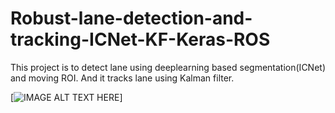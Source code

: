 # Robust-lane-detection-and-tracking-ICNet-KF-Keras-ROS
This project is to detect lane using deeplearning based segmentation(ICNet) and moving ROI. And it tracks lane using Kalman filter.

[![IMAGE ALT TEXT HERE](https://youtu.be/GVUFTf1LCEA?t=129)]
